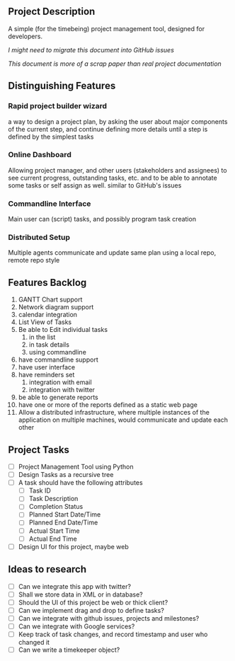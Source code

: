 ## Project Description
A simple (for the timebeing) project management tool, designed for developers. 

_I might need to migrate this document into GitHub issues_

_This document is more of a scrap paper than real project documentation_
## Distinguishing Features
### Rapid project builder wizard
a way to design a project plan, by asking the user about major components of the current step, and continue defining more details until a step is defined by the simplest tasks

### Online Dashboard
Allowing project manager, 
and other users (stakeholders and assignees) to see current progress, 
outstanding tasks, etc. 
and to be able to annotate some tasks or self assign as well. 
similar to GitHub's issues    

### Commandline Interface
Main user can (script) tasks, and possibly program task creation

### Distributed Setup
Multiple agents communicate and update same plan using a local repo, remote repo style

## Features Backlog
1. GANTT Chart support
1. Network diagram support
1. calendar integration
1. List View of Tasks
1. Be able to Edit individual tasks 
    1. in the list
    1. in task details
    1. using commandline 
1. have commandline support 
1. have user interface 
1. have reminders set
    1. integration with email
    1. integration with twitter 
1. be able to generate reports 
1. have one or more of the reports defined as a static web page  
1. Allow a distributed infrastructure, 
where multiple instances of the application on multiple machines, 
would communicate and update each other

    
## Project Tasks
*[ ] Project Management Tool using Python
*[ ] Design Tasks as a recursive tree 
*[ ] A task should have the following attributes
    *[ ] Task ID
    *[ ] Task Description
    *[ ] Completion Status 
    *[ ] Planned Start Date/Time
    *[ ] Planned End Date/Time
    *[ ] Actual Start Time
    *[ ] Actual End Time
*[ ] Design UI for this project, maybe web

## Ideas to research
*[ ] Can we integrate this app with twitter?
*[ ] Shall we store data in XML or in database?
*[ ] Should the UI of this project be web or thick client?
*[ ] Can we implement drag and drop to define tasks?
*[ ] Can we integrate with github issues, projects and milestones?
*[ ] Can we integrate with Google services?
*[ ] Keep track of task changes, and record timestamp and user who changed it 
*[ ] Can we write a timekeeper object?
